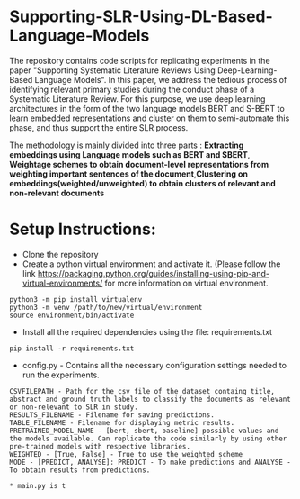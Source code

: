 # Supporting-SLR-Using-DL-Based-Language-Models
The repository contains code scripts for replicating experiments in the paper "Supporting Systematic Literature Reviews Using Deep-Learning-Based Language Models". In this paper, we address the tedious process of identifying relevant primary studies during the conduct phase of a Systematic Literature Review. For this purpose, we use deep learning architectures in the form of the two language models BERT and S-BERT to learn embedded representations and cluster on them to semi-automate this phase, and thus support the entire SLR process.

The methodology is mainly divided into three parts : **Extracting embeddings using Language models such as BERT and SBERT**, **Weightage schemes to obtain document-level representations from weighting important sentences of the document**,**Clustering on embeddings(weighted/unweighted) to obtain clusters of relevant and non-relevant documents**

# Setup Instructions:
* Clone the repository
* Create a python virtual environment and activate it. (Please follow the link https://packaging.python.org/guides/installing-using-pip-and-virtual-environments/ for more information on virtual environment.
```
python3 -m pip install virtualenv
python3 -m venv /path/to/new/virtual/environment
source environment/bin/activate
```
* Install all the required dependencies using the file: requirements.txt
````
pip install -r requirements.txt

````
* config.py - Contains all the necessary configuration settings needed to run the experiments.
````
CSVFILEPATH - Path for the csv file of the dataset containg title, abstract and ground truth labels to classify the documents as relevant or non-relevant to SLR in study.
RESULTS_FILENAME - Filename for saving predictions.
TABLE_FILENAME - Filename for displaying metric results.
PRETRAINED_MODEL_NAME - [bert, sbert, baseline] possible values and the models available. Can replicate the code similarly by using other pre-trained models with respective libraries.
WEIGHTED - [True, False] - True to use the weighted scheme
MODE - [PREDICT, ANALYSE]: PREDICT - To make predictions and ANALYSE - To obtain results from predictions.

* main.py is t
